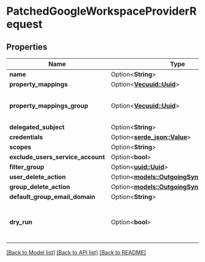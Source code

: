 # PatchedGoogleWorkspaceProviderRequest

## Properties

Name | Type | Description | Notes
------------ | ------------- | ------------- | -------------
**name** | Option<**String**> |  | [optional]
**property_mappings** | Option<[**Vec<uuid::Uuid>**](uuid::Uuid.md)> |  | [optional]
**property_mappings_group** | Option<[**Vec<uuid::Uuid>**](uuid::Uuid.md)> | Property mappings used for group creation/updating. | [optional]
**delegated_subject** | Option<**String**> |  | [optional]
**credentials** | Option<[**serde_json::Value**](.md)> |  | [optional]
**scopes** | Option<**String**> |  | [optional]
**exclude_users_service_account** | Option<**bool**> |  | [optional]
**filter_group** | Option<[**uuid::Uuid**](uuid::Uuid.md)> |  | [optional]
**user_delete_action** | Option<[**models::OutgoingSyncDeleteAction**](OutgoingSyncDeleteAction.md)> |  | [optional]
**group_delete_action** | Option<[**models::OutgoingSyncDeleteAction**](OutgoingSyncDeleteAction.md)> |  | [optional]
**default_group_email_domain** | Option<**String**> |  | [optional]
**dry_run** | Option<**bool**> | When enabled, provider will not modify or create objects in the remote system. | [optional]

[[Back to Model list]](../README.md#documentation-for-models) [[Back to API list]](../README.md#documentation-for-api-endpoints) [[Back to README]](../README.md)


